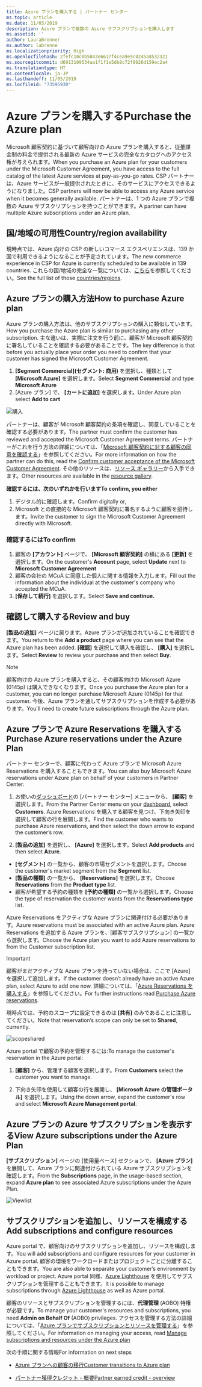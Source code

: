 ```yaml
---
title: Azure プランを購入する | パートナー センター
ms.topic: article
ms.date: 11/03/2019
description: Azure プランで複数の Azure サブスクリプションを購入します
ms.assetid: ''
author: LauraBrenner
ms.author: labrenne
ms.localizationpriority: High
ms.openlocfilehash: 2fefc10c0b5043e6617f4cea9e9c0245a8532321
ms.sourcegitcommit: d6913109534aa1f1f1e5db8c72f8026d159ec2a4
ms.translationtype: HT
ms.contentlocale: ja-JP
ms.lasthandoff: 11/05/2019
ms.locfileid: "73595930"
---
```

# <a name="purchase-the-azure-plan"></a><span data-ttu-id="4f72f-103">Azure プランを購入する</span><span class="sxs-lookup"><span data-stu-id="4f72f-103">Purchase the Azure plan</span></span>

<span data-ttu-id="4f72f-104">Microsoft 顧客契約に基づいて顧客向けの Azure プランを購入すると、従量課金制の料金で提供される最新の Azure サービスの完全なカタログへのアクセス権が与えられます。</span><span class="sxs-lookup"><span data-stu-id="4f72f-104">When you purchase an Azure plan for your customers under the Microsoft Customer Agreement, you have access to the full catalog of the latest Azure services at pay-as-you-go rates.</span></span> <span data-ttu-id="4f72f-105">CSP パートナーは、Azure サービスが一般提供されたときに、そのサービスにアクセスできるようになりました。</span><span class="sxs-lookup"><span data-stu-id="4f72f-105">CSP partners will now be able to access any Azure service when it becomes generally available.</span></span> <span data-ttu-id="4f72f-106">パートナーは、1 つの Azure プランで複数の Azure サブスクリプションを持つことができます。</span><span class="sxs-lookup"><span data-stu-id="4f72f-106">A partner can have multiple Azure subscriptions under an Azure plan.</span></span> 

## <a name="countryregion-availability"></a><span data-ttu-id="4f72f-107">国/地域の可用性</span><span class="sxs-lookup"><span data-stu-id="4f72f-107">Country/region availability</span></span>
<span data-ttu-id="4f72f-108">現時点では、Azure 向けの CSP の新しいコマース エクスペリエンスは、139 か国で利用できるようになることが予定されています。</span><span class="sxs-lookup"><span data-stu-id="4f72f-108">The new commerce experience in CSP for Azure is currently scheduled to be available in 139 countries.</span></span> <span data-ttu-id="4f72f-109">これらの国/地域の完全な一覧については、[こちら](https://query.prod.cms.rt.microsoft.com/cms/api/am/binary/RE3QN0x)を参照してください。</span><span class="sxs-lookup"><span data-stu-id="4f72f-109">See the full list of those [countries/regions](https://query.prod.cms.rt.microsoft.com/cms/api/am/binary/RE3QN0x).</span></span> 

## <a name="how-to-purchase-azure-plan"></a><span data-ttu-id="4f72f-110">Azure プランの購入方法</span><span class="sxs-lookup"><span data-stu-id="4f72f-110">How to purchase Azure plan</span></span>

<span data-ttu-id="4f72f-111">Azure プランの購入方法は、他のサブスクリプションの購入に類似しています。</span><span class="sxs-lookup"><span data-stu-id="4f72f-111">How you purchase the Azure plan is similar to purchasing any other subscription.</span></span> <span data-ttu-id="4f72f-112">主な違いは、実際に注文を行う前に、顧客が Microsoft 顧客契約に署名していることを確認する必要があることです。</span><span class="sxs-lookup"><span data-stu-id="4f72f-112">The key difference is that before you actually place your order you need to confirm that your customer has signed the Microsoft Customer Agreement.</span></span>

1. <span data-ttu-id="4f72f-113">**[Segment Commercial]\(セグメント: 商用\)** を選択し、種類として **[Microsoft Azure]** を選択します。</span><span class="sxs-lookup"><span data-stu-id="4f72f-113">Select **Segment Commercial** and type **Microsoft Azure**</span></span> 
2. <span data-ttu-id="4f72f-114">[Azure プラン] で、 **[カートに追加]** を選択します。</span><span class="sxs-lookup"><span data-stu-id="4f72f-114">Under Azure plan select **Add to cart**</span></span>

![購入](images/azure/Azurepurchase1.png)

<span data-ttu-id="4f72f-116">パートナーは、顧客が Microsoft 顧客契約の条項を確認し、同意していることを確認する必要があります。</span><span class="sxs-lookup"><span data-stu-id="4f72f-116">The partner must confirm the customer has reviewed and accepted the Microsoft Customer Agreement terms.</span></span> <span data-ttu-id="4f72f-117">パートナーがこれを行う方法の詳細については、「[Microsoft 顧客契約に対する顧客の同意を確認する](https://docs.microsoft.com/partner-center/confirm-customer-agreement)」を参照してください。</span><span class="sxs-lookup"><span data-stu-id="4f72f-117">For more information on how the partner can do this, read the [Confirm customer acceptance of the Microsoft Customer Agreement](https://docs.microsoft.com/partner-center/confirm-customer-agreement).</span></span> <span data-ttu-id="4f72f-118">その他のリソースは、[リソース ギャラリー](https://partner.microsoft.com/resources/collection/Microsoft-Customer-Agreement-in-the-CSP-program#/)から入手できます。</span><span class="sxs-lookup"><span data-stu-id="4f72f-118">Other resources are available in the [resource gallery](https://partner.microsoft.com/resources/collection/Microsoft-Customer-Agreement-in-the-CSP-program#/).</span></span>

<span data-ttu-id="4f72f-119">**確認するには、次のいずれかを行います**</span><span class="sxs-lookup"><span data-stu-id="4f72f-119">**To confirm, you either**</span></span>
1. <span data-ttu-id="4f72f-120">デジタル的に確認します。</span><span class="sxs-lookup"><span data-stu-id="4f72f-120">Confirm digitally or,</span></span>
2. <span data-ttu-id="4f72f-121">Microsoft との直接的な Microsoft 顧客契約に署名するように顧客を招待します。</span><span class="sxs-lookup"><span data-stu-id="4f72f-121">Invite the customer to sign the Microsoft Customer Agreement directly with Microsoft.</span></span> 

### <a name="to-confirm"></a><span data-ttu-id="4f72f-122">確認するには</span><span class="sxs-lookup"><span data-stu-id="4f72f-122">To confirm</span></span> 

1. <span data-ttu-id="4f72f-123">顧客の **[アカウント]** ページで、 **[Microsoft 顧客契約]** の横にある **[更新]** を選択します。</span><span class="sxs-lookup"><span data-stu-id="4f72f-123">On the customer's **Account** page, select **Update** next to **Microsoft Customer Agreement**</span></span>  
2. <span data-ttu-id="4f72f-124">顧客の会社の MCuA に同意した個人に関する情報を入力します。</span><span class="sxs-lookup"><span data-stu-id="4f72f-124">Fill out the information about the individual at the customer's company who accepted the MCuA.</span></span>
3. <span data-ttu-id="4f72f-125">**[保存して続行]** を選択します。</span><span class="sxs-lookup"><span data-stu-id="4f72f-125">Select **Save and continue.**</span></span>  

## <a name="review-and-buy"></a><span data-ttu-id="4f72f-126">確認して購入する</span><span class="sxs-lookup"><span data-stu-id="4f72f-126">Review and buy</span></span>

<span data-ttu-id="4f72f-127">**[製品の追加]** ページに戻ります。Azure プランが追加されていることを確認できます。</span><span class="sxs-lookup"><span data-stu-id="4f72f-127">You return to the **Add a product** page where you can see that the Azure plan has been added.</span></span> <span data-ttu-id="4f72f-128">**[確認]** を選択して購入を確認し、 **[購入]** を選択します。</span><span class="sxs-lookup"><span data-stu-id="4f72f-128">Select **Review** to review your purchase and then select **Buy**.</span></span> 

>[!Note]
><span data-ttu-id="4f72f-129">顧客向けの Azure プランを購入すると、その顧客向けの Microsoft Azure (0145p) は購入できなくなります。</span><span class="sxs-lookup"><span data-stu-id="4f72f-129">Once you purchase the Azure plan for a customer, you can no longer purchase Microsoft Azure (0145p) for that customer.</span></span> <span data-ttu-id="4f72f-130">今後、Azure プランを通してサブスクリプションを作成する必要があります。</span><span class="sxs-lookup"><span data-stu-id="4f72f-130">You'll need to create future subscriptions through the Azure plan.</span></span>

## <a name="purchase-azure-reservations-under-the-azure-plan"></a><span data-ttu-id="4f72f-131">Azure プランで Azure Reservations を購入する</span><span class="sxs-lookup"><span data-stu-id="4f72f-131">Purchase Azure reservations under the Azure Plan</span></span> 
  
<span data-ttu-id="4f72f-132">パートナー センターで、顧客に代わって Azure プランで Microsoft Azure Reservations を購入することもできます。</span><span class="sxs-lookup"><span data-stu-id="4f72f-132">You can also buy Microsoft Azure reservations under Azure plan on behalf of your customers in Partner Center.</span></span>

1. <span data-ttu-id="4f72f-133">お使いの[ダッシュボード](https://partner.microsoft.com/dashboard/)の [パートナー センター] メニューから、 **[顧客]** を選択します。</span><span class="sxs-lookup"><span data-stu-id="4f72f-133">From the Partner Center menu on your [dashboard](https://partner.microsoft.com/dashboard/), select **Customers**.</span></span> <span data-ttu-id="4f72f-134">Azure Reservations を購入する顧客を見つけ、下向き矢印を選択して顧客の行を展開します。</span><span class="sxs-lookup"><span data-stu-id="4f72f-134">Find the customer who wants to purchase Azure reservations, and then select the down arrow to expand the customer’s row.</span></span> 

2. <span data-ttu-id="4f72f-135">**[製品の追加]** を選択し、 **[Azure]** を選択します。</span><span class="sxs-lookup"><span data-stu-id="4f72f-135">Select **Add products** and then select **Azure**.</span></span> 
- <span data-ttu-id="4f72f-136">**[セグメント]** の一覧から、顧客の市場セグメントを選択します。</span><span class="sxs-lookup"><span data-stu-id="4f72f-136">Choose the customer's market segment from the **Segment** list.</span></span> 
- <span data-ttu-id="4f72f-137">**[製品の種類]** の一覧から、 **[Reservations]** を選択します。</span><span class="sxs-lookup"><span data-stu-id="4f72f-137">Choose **Reservations** from the **Product type** list.</span></span> 
- <span data-ttu-id="4f72f-138">顧客が希望する予約の種類を **[予約の種類]** の一覧から選択します。</span><span class="sxs-lookup"><span data-stu-id="4f72f-138">Choose the type of reservation the customer wants from the **Reservations type** list.</span></span> 

<span data-ttu-id="4f72f-139">Azure Reservations をアクティブな Azure プランに関連付ける必要があります。</span><span class="sxs-lookup"><span data-stu-id="4f72f-139">Azure reservations must be associated with an active Azure plan.</span></span> <span data-ttu-id="4f72f-140">Azure Reservations を追加する Azure プランを、[顧客サブスクリプション] の一覧から選択します。</span><span class="sxs-lookup"><span data-stu-id="4f72f-140">Choose the Azure plan you want to add Azure reservations to from the Customer subscription list.</span></span> 

>[!Important] 
><span data-ttu-id="4f72f-141">顧客がまだアクティブな Azure プランを持っていない場合は、ここで [Azure] を選択して追加します。</span><span class="sxs-lookup"><span data-stu-id="4f72f-141">If the customer doesn’t already have an active Azure plan, select Azure to add one now.</span></span> <span data-ttu-id="4f72f-142">詳細については、「[Azure Reservations を購入する](https://docs.microsoft.com/partner-center/azure-reservations-buying#purchase-azure-reservations)」を参照してください。</span><span class="sxs-lookup"><span data-stu-id="4f72f-142">For further instructions read [Purchase Azure reservations](https://docs.microsoft.com/partner-center/azure-reservations-buying#purchase-azure-reservations).</span></span>

<span data-ttu-id="4f72f-143">現時点では、予約のスコープに設定できるのは **[共有]** のみであることに注意してください。</span><span class="sxs-lookup"><span data-stu-id="4f72f-143">Note that reservation’s scope can only be set to **Shared**, currently.</span></span> 

![scopeshared](images/azure/addprods1.png)

<span data-ttu-id="4f72f-145">Azure portal で顧客の予約を管理するには:</span><span class="sxs-lookup"><span data-stu-id="4f72f-145">To manage the customer's reservation in the Azure portal:</span></span> 

1. <span data-ttu-id="4f72f-146">**[顧客]** から、管理する顧客を選択します。</span><span class="sxs-lookup"><span data-stu-id="4f72f-146">From **Customers** select the customer you want to manage.</span></span> 

2. <span data-ttu-id="4f72f-147">下向き矢印を使用して顧客の行を展開し、 **[Microsoft Azure の管理ポータル]** を選択します。</span><span class="sxs-lookup"><span data-stu-id="4f72f-147">Using the down arrow, expand the customer's row and select **Microsoft Azure Management portal**.</span></span>  
 
## <a name="view-azure-subscriptions-under-the-azure-plan"></a><span data-ttu-id="4f72f-148">Azure プランの Azure サブスクリプションを表示する</span><span class="sxs-lookup"><span data-stu-id="4f72f-148">View Azure subscriptions under the Azure Plan</span></span> 

<span data-ttu-id="4f72f-149">**[サブスクリプション]** ページの [使用量ベース] セクションで、 **[Azure プラン]** を展開して、Azure プランに関連付けられている Azure サブスクリプションを確認します。</span><span class="sxs-lookup"><span data-stu-id="4f72f-149">From the **Subscriptions** page, in the usage-based section, expand **Azure plan** to see associated Azure subscriptions under the Azure Plan.</span></span>

![Viewlist](images/azure/addprods2.png) 


## <a name="add-subscriptions-and-configure-resources"></a><span data-ttu-id="4f72f-151">サブスクリプションを追加し、リソースを構成する</span><span class="sxs-lookup"><span data-stu-id="4f72f-151">Add subscriptions and configure resources</span></span>

<span data-ttu-id="4f72f-152">Azure portal で、顧客向けのサブスクリプションを追加し、リソースを構成します。</span><span class="sxs-lookup"><span data-stu-id="4f72f-152">You will add subscriptions and configure resources for your customer in Azure portal.</span></span> <span data-ttu-id="4f72f-153">顧客の環境をワークロードまたはプロジェクトごとに分離することもできます。</span><span class="sxs-lookup"><span data-stu-id="4f72f-153">You are also able to separate your customer’s environment by workload or project.</span></span> <span data-ttu-id="4f72f-154">Azure portal 同様、[Azure Lighthouse](https://azure.microsoft.com/services/azure-lighthouse/) を使用してサブスクリプションを管理することもできます。</span><span class="sxs-lookup"><span data-stu-id="4f72f-154">It is possible to manage subscriptions through [Azure Lighthouse](https://azure.microsoft.com/services/azure-lighthouse/) as well as Azure portal.</span></span> 

<span data-ttu-id="4f72f-155">顧客のリソースとサブスクリプションを管理するには、**代理管理** (AOBO) 特権が必要です。</span><span class="sxs-lookup"><span data-stu-id="4f72f-155">To manage your customer's resources and subscriptions, you need **Admin on Behalf Of** (AOBO) privileges.</span></span> <span data-ttu-id="4f72f-156">アクセスを管理する方法の詳細については、「[Azure プランでサブスクリプションとリソースを管理する](azure-plan-manage.md)」を参照してください。</span><span class="sxs-lookup"><span data-stu-id="4f72f-156">For information on managing your access, read [Manage subscriptions and resources under the Azure plan](azure-plan-manage.md)</span></span>

<span data-ttu-id="4f72f-157">次の手順に関する情報</span><span class="sxs-lookup"><span data-stu-id="4f72f-157">For information on next steps</span></span>

- [<span data-ttu-id="4f72f-158">Azure プランへの顧客の移行</span><span class="sxs-lookup"><span data-stu-id="4f72f-158">Customer transitions to Azure plan</span></span>](azure-plan-transition.md)

- [<span data-ttu-id="4f72f-159">パートナー獲得クレジット - 概要</span><span class="sxs-lookup"><span data-stu-id="4f72f-159">Partner earned credit - overview</span></span>](partner-earned-credit.md)







            




    

  













    



    